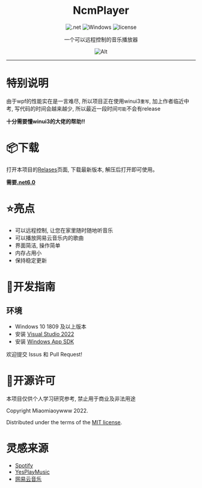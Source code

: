 <div align="center">
<!--![Alt](exp.png "exp")-->

# NcmPlayer

![.net](https://img.shields.io/badge/C%23-.net6.0-orange)
![Windows](https://img.shields.io/badge/Windows-7.0%2B-orange)
![license](https://img.shields.io/github/license/Miaoywww/NeteaseCloudMusicControl)

一个可以远程控制的音乐播放器

![Alt](https://repobeats.axiom.co/api/embed/f1a32f5de680e028fc13fd13f986a538742f5f17.svg "Repobeats analytics image")

***

</div>

# 特别说明
由于wpf的性能实在是一言难尽, 所以项目正在使用winui3`重写`, 加上作者临近中考, 写代码的时间会越来越少, 所以最近一段时间`可能`不会有release

**十分需要懂winui3的大佬的帮助!!**

# 📦️下载

打开本项目的[Relases](https://github.com/Miaoywww/NeteaseCloudMusicControl/releases)页面, 下载最新版本, 解压后打开即可使用。

**需要[.net6.0](https://dotnet.microsoft.com/zh-cn/download/dotnet/6.0)**


# ⭐亮点

- 可以远程控制, 让您在家里随时随地听音乐
- 可以播放网易云音乐内的歌曲
- 界面简洁, 操作简单
- 内存占用小
- 保持稳定更新

# 🧭开发指南

## 环境
+ Windows 10 1809 及以上版本
+ 安装 [Visual Studio 2022](https://visualstudio.microsoft.com/zh-hans/vs/preview/)
+ 安装 [Windows App SDK](https://docs.microsoft.com/zh-cn/windows/apps/windows-app-sdk/set-up-your-development-environment)

欢迎提交 Issus 和 Pull Request!




# 📜开源许可

本项目仅供个人学习研究参考, 禁止用于商业及非法用途

Copyright Miaomiaoywww 2022.

Distributed under the terms of the [MIT license](https://github.com/Miaoywww/NeteaseCloudMusicControl/blob/master/LICENSE.txt).

# 灵感来源

- [Spotify](https://www.spotify.com/)
- [YesPlayMusic](https://github.com/qier222/YesPlayMusic)
- [网易云音乐](https://music.163.com/)